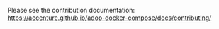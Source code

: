 Please see the contribution documentation: https://accenture.github.io/adop-docker-compose/docs/contributing/
